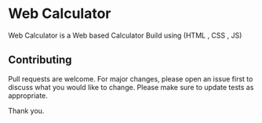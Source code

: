 # Web Calculator
Web Calculator is a Web based Calculator Build using (HTML , CSS , JS)
## Contributing
Pull requests are welcome. For major changes, please open an issue first
to discuss what you would like to change.
Please make sure to update tests as appropriate.

Thank you.
